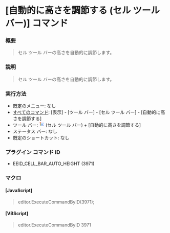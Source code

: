 # \[自動的に高さを調節する (セル ツール バー)\] コマンド

### 概要

> セル ツール バーの高さを自動的に調節します。

### 説明

> セル ツール バーの高さを自動的に調節します。

### 実行方法

- 既定のメニュー: なし
- [すべてのコマンド](../../glossary/allcommands): \[表示\] \- \[ツール バー\] \- \[セル ツール バー\] \- \[自動的に高さを調節する\]
- ツール バー: ![](../../images/commonsettings.gif) (セル ツール バー) \+ \[自動的に高さを調節する\]
- ステータス バー: なし
- 既定のショートカット: なし

### プラグイン コマンド ID

- EEID\_CELL\_BAR\_AUTO\_HEIGHT (3971)

### マクロ

#### \[JavaScript\]

> editor.ExecuteCommandByID(3971);

#### \[VBScript\]

> editor.ExecuteCommandByID 3971

